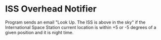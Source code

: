 # ISS Overhead Notifier

Program sends an email "Look Up. The ISS is above in the sky" if the International Space Station current location is within +5 or -5 degrees of a given position and it is night time.
